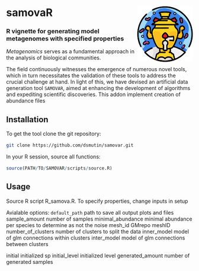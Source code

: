 # samovaR <a href=""><img src="additional/Logo_SAMOVAR_pprpl.png" align="right" width="150" ></a> 
### R vignette for generating model metagenomes with specified properties

*Metagenomics* serves as a fundamental approach in the analysis of biological communities. 

The field continuously witnesses the emergence of numerous novel tools, which in turn necessitates the validation of these tools to address the crucial challenge at hand. In light of this, we have devised an artificial data generation tool `SAMOVAR`, aimed at enhancing the development of algorithms and expediting scientific discoveries. This addon implement creation of abundance files 


## Installation

To get the tool clone the git repository:
```bash
git clone https://github.com/dsmutin/samovar.git
```

In your R session, source all functions:
```R
source(PATH/TO/SAMOVAR/scripts/source.R)
```


## Usage

Source R script R_samova.R. To specify properties, change inputs in setup

Avialable options:
`default_path` path to save all output plots and files
sample_amount number of samples
minimal_abundance minimal abundance per species to determine as not the noise
mesh_id GMrepo meshID
number_of_clusters number of clusters to split the data
inner_model model of glm connections within clusters
inter_model model of glm connections between clusters

initial initialized sp
initial_level initialized level
generated_amount number of generated samples
